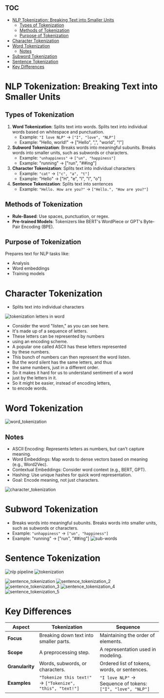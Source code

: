 ## TOC
- [NLP Tokenization: Breaking Text into Smaller Units](#nlp-tokenization-breaking-text-into-smaller-units)
  - [Types of Tokenization](#types-of-tokenization)
  - [Methods of Tokenization](#methods-of-tokenization)
  - [Purpose of Tokenization](#purpose-of-tokenization)
- [Character Tokenization](#character-tokenization)
- [Word Tokenization](#word-tokenization)
  - [Notes](#notes)
- [Subword Tokenization](#subword-tokenization)
- [Sentence Tokenization](#sentence-tokenization)
- [Key Differences](#key-differences)


# NLP Tokenization: Breaking Text into Smaller Units

## Types of Tokenization
1. **Word Tokenization**: Splits text into words. Splits text into individual words based on whitespace and punctuation. 
   - Example: `"I love NLP"` → `["I", "love", "NLP"]`
   - Example: "Hello, world!" -> ["Hello", ",", "world", "!"]
2. **Subword Tokenization**: Breaks words into meaningful subunits. Breaks words into smaller units, such as subwords or characters.  
   - Example: `"unhappiness"` → `["un", "happiness"]`
   - Example: "running" -> ["run", "##ing"]
3. **Character Tokenization**: Splits text into individual characters  
   - Example: `"cat"` → `["c", "a", "t"]`
   - Example: "Hello" -> ["H", "e", "l", "l", "o"]
4. **Sentence Tokenization**: Splits text into sentences  
   - Example: `"Hello. How are you?"` → `["Hello.", "How are you?"]`

## Methods of Tokenization
- **Rule-Based**: Use spaces, punctuation, or regex.
- **Pre-trained Models**: Tokenizers like BERT's WordPiece or GPT's Byte-Pair Encoding (BPE).

## Purpose of Tokenization
Prepares text for NLP tasks like:
- Analysis
- Word embeddings
- Training models





# Character Tokenization
- Splits text into individual characters 

![tokenization letters in word](assets/tokenization_letters_in_word.png)

- Consider the word "listen," as you can see here.
- It's made up of a sequence of letters.
- These letters can be represented by numbers
- using an encoding scheme.
- A popular one called ASCII has these letters represented
- by these numbers.
- This bunch of numbers can then represent the word listen.
- But the word silent has the same letters, and thus
- the same numbers, just in a different order.
- So it makes it hard for us to understand sentiment of a word
- just by the letters in it.
- So it might be easier, instead of encoding letters,
- to encode words.


# Word Tokenization
![word_tokenization](assets/word_tokenization.png)

## Notes
- ASCII Encoding: Represents letters as numbers, but can't capture meaning.
- Word Embeddings: Map words to dense vectors based on meaning (e.g., Word2Vec).
- Contextual Embeddings: Consider word context (e.g., BERT, GPT).
- Hashing: Use unique hashes for quick word representation.
- Goal: Encode meaning, not just characters.

![character_tokenization](assets/character_tokenization.png)



# Subword Tokenization
- Breaks words into meaningful subunits. Breaks words into smaller units, such as subwords or characters.  
- Example: `"unhappiness"` → `["un", "happiness"]`
- Example: "running" -> ["run", "##ing"]
![sub-words](assets/subwords_tokenization.png)

# Sentence Tokenization
![nlp pipeline](assets/nlp_pipeline.png)
![tokenization](assets/tokenization.png)

![sentence_tokenization](assets/sentence_tokenization.png)
![sentence_tokenization_2](assets/sentence_tokenization_2.png)
![sentence_tokenization_3](assets/sentence_tokenization_3.png)
![sentence_tokenization_4](assets/sentence_tokenization_4.png)
![sentence_tokenization_5](assets/sentence_tokenization_5.png)



# Key Differences

| **Aspect**       | **Tokenization**                           | **Sequence**                          |
|-------------------|-------------------------------------------|---------------------------------------|
| **Focus**        | Breaking down text into smaller parts.    | Maintaining the order of elements.    |
| **Scope**        | A preprocessing step.                     | A representation used in modeling.    |
| **Granularity**  | Words, subwords, or characters.           | Ordered list of tokens, words, or sentences. |
| **Examples**     | `"Tokenize this text!"` → `["Tokenize", "this", "text!"]` | `"I love NLP"` → Sequence of tokens: `["I", "love", "NLP"]` |
